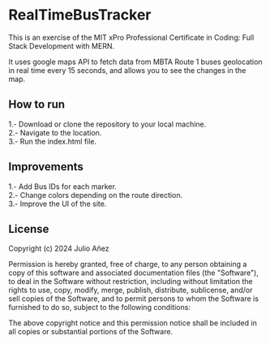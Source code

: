# RealTimeBusTracker

This is an exercise of the MIT xPro Professional Certificate in Coding: Full Stack Development with MERN.

It uses google maps API to fetch data from MBTA Route 1 buses geolocation in real time every 15 seconds, and allows you to see the changes in the map.

## How to run

1.- Download or clone the repository to your local machine.<br />
2.- Navigate to the location.<br />
3.- Run the index.html file.<br />

## Improvements

1.- Add Bus IDs for each marker.<br />
2.- Change colors depending on the route direction.<br />
3.- Improve the UI of the site.<br />

## License

Copyright (c) 2024 Julio Añez

Permission is hereby granted, free of charge, to any person obtaining a copy of this software and associated documentation files (the "Software"), to deal in the Software without restriction, including without limitation the rights to use, copy, modify, merge, publish, distribute, sublicense, and/or sell copies of the Software, and to permit persons to whom the Software is furnished to do so, subject to the following conditions:

The above copyright notice and this permission notice shall be included in all copies or substantial portions of the Software.
